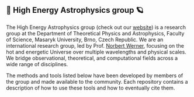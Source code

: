 ## 🔭 High Energy Astrophysics group 🪐

The High Energy Astrophysics group (check out our [website](https://hea.physics.muni.cz/)) is a research group at the Department of Theoretical Physics and Astrophysics, Faculty of Science, Masaryk University, Brno, Czech Republic. 
We are an international research group, led by Prof. [Norbert Werner](https://hea.physics.muni.cz/people/norbert.html), focusing on the hot and energetic Universe over multiple wavelengths and physical scales. 
We bridge observational, theoretical, and computational fields across a wide range of disciplines.

The methods and tools listed below have been developed by members of the group and made available to the community. Each repository contains a description of how to use these tools and how to eventually cite them.
